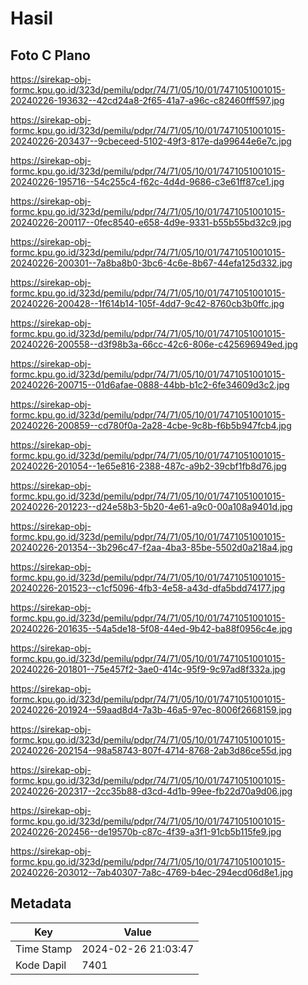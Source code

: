 # Hasil

## Foto C Plano

https://sirekap-obj-formc.kpu.go.id/323d/pemilu/pdpr/74/71/05/10/01/7471051001015-20240226-193632--42cd24a8-2f65-41a7-a96c-c82460fff597.jpg

https://sirekap-obj-formc.kpu.go.id/323d/pemilu/pdpr/74/71/05/10/01/7471051001015-20240226-203437--9cbeceed-5102-49f3-817e-da99644e6e7c.jpg

https://sirekap-obj-formc.kpu.go.id/323d/pemilu/pdpr/74/71/05/10/01/7471051001015-20240226-195716--54c255c4-f62c-4d4d-9686-c3e61ff87ce1.jpg

https://sirekap-obj-formc.kpu.go.id/323d/pemilu/pdpr/74/71/05/10/01/7471051001015-20240226-200117--0fec8540-e658-4d9e-9331-b55b55bd32c9.jpg

https://sirekap-obj-formc.kpu.go.id/323d/pemilu/pdpr/74/71/05/10/01/7471051001015-20240226-200301--7a8ba8b0-3bc6-4c6e-8b67-44efa125d332.jpg

https://sirekap-obj-formc.kpu.go.id/323d/pemilu/pdpr/74/71/05/10/01/7471051001015-20240226-200428--1f614b14-105f-4dd7-9c42-8760cb3b0ffc.jpg

https://sirekap-obj-formc.kpu.go.id/323d/pemilu/pdpr/74/71/05/10/01/7471051001015-20240226-200558--d3f98b3a-66cc-42c6-806e-c425696949ed.jpg

https://sirekap-obj-formc.kpu.go.id/323d/pemilu/pdpr/74/71/05/10/01/7471051001015-20240226-200715--01d6afae-0888-44bb-b1c2-6fe34609d3c2.jpg

https://sirekap-obj-formc.kpu.go.id/323d/pemilu/pdpr/74/71/05/10/01/7471051001015-20240226-200859--cd780f0a-2a28-4cbe-9c8b-f6b5b947fcb4.jpg

https://sirekap-obj-formc.kpu.go.id/323d/pemilu/pdpr/74/71/05/10/01/7471051001015-20240226-201054--1e65e816-2388-487c-a9b2-39cbf1fb8d76.jpg

https://sirekap-obj-formc.kpu.go.id/323d/pemilu/pdpr/74/71/05/10/01/7471051001015-20240226-201223--d24e58b3-5b20-4e61-a9c0-00a108a9401d.jpg

https://sirekap-obj-formc.kpu.go.id/323d/pemilu/pdpr/74/71/05/10/01/7471051001015-20240226-201354--3b296c47-f2aa-4ba3-85be-5502d0a218a4.jpg

https://sirekap-obj-formc.kpu.go.id/323d/pemilu/pdpr/74/71/05/10/01/7471051001015-20240226-201523--c1cf5096-4fb3-4e58-a43d-dfa5bdd74177.jpg

https://sirekap-obj-formc.kpu.go.id/323d/pemilu/pdpr/74/71/05/10/01/7471051001015-20240226-201635--54a5de18-5f08-44ed-9b42-ba88f0956c4e.jpg

https://sirekap-obj-formc.kpu.go.id/323d/pemilu/pdpr/74/71/05/10/01/7471051001015-20240226-201801--75e457f2-3ae0-414c-95f9-9c97ad8f332a.jpg

https://sirekap-obj-formc.kpu.go.id/323d/pemilu/pdpr/74/71/05/10/01/7471051001015-20240226-201924--59aad8d4-7a3b-46a5-97ec-8006f2668159.jpg

https://sirekap-obj-formc.kpu.go.id/323d/pemilu/pdpr/74/71/05/10/01/7471051001015-20240226-202154--98a58743-807f-4714-8768-2ab3d86ce55d.jpg

https://sirekap-obj-formc.kpu.go.id/323d/pemilu/pdpr/74/71/05/10/01/7471051001015-20240226-202317--2cc35b88-d3cd-4d1b-99ee-fb22d70a9d06.jpg

https://sirekap-obj-formc.kpu.go.id/323d/pemilu/pdpr/74/71/05/10/01/7471051001015-20240226-202456--de19570b-c87c-4f39-a3f1-91cb5b115fe9.jpg

https://sirekap-obj-formc.kpu.go.id/323d/pemilu/pdpr/74/71/05/10/01/7471051001015-20240226-203012--7ab40307-7a8c-4769-b4ec-294ecd06d8e1.jpg


## Metadata

| Key        | Value               |
| ---------- | ------------------- |
| Time Stamp | 2024-02-26 21:03:47 |
| Kode Dapil | 7401                |



